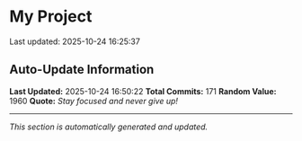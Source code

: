 # My Project


Last updated: 2025-10-24 16:25:37


















































































































































































































































































































































































































































































































































































## Auto-Update Information

**Last Updated:** 2025-10-24 16:50:22
**Total Commits:** 171
**Random Value:** 1960
**Quote:** _Stay focused and never give up!_

---
_This section is automatically generated and updated._